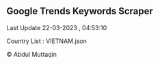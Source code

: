 

## Google Trends Keywords Scraper 
 
Last Update 22-03-2023 , 04:53:10

Country List :
VIETNAM.json



© Abdul Muttaqin 
